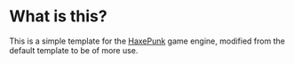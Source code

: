 # What is this?

This is a simple template for the [HaxePunk](https://github.com/HaxePunk/HaxePunk) game engine, modified from the default template to be of more use.
